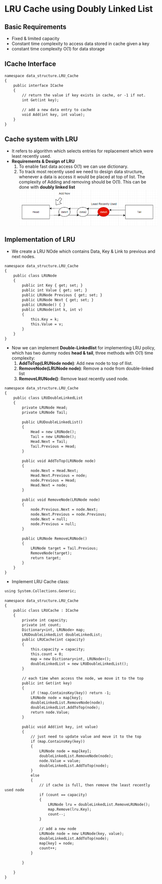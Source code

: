 # LRU Cache using Doubly Linked List
## Basic Requirements
* Fixed & limited capacity
* Constant time complexity to access data stored in cache given a key
* constant time complexity O(1) for data storage

## ICache Interface 
```
namespace data_structure.LRU_Cache
{
	public interface ICache
	{
		// return the value if key exists in cache, or -1 if not. 
		int Get(int key);

		// add a new data entry to cache
		void Add(int key, int value);
	}
}
```

## Cache system with LRU 
* It refers to algorithm which selects entries for replacement which were least recently used. 
* **Requirements & Design of LRU**
    1. To enable fast data access O(1) we can use dictionary. 
    2. To track most recently used we need to design data structure, whenever a data is access it would be placed at top of list. The complexity of Adding and removing should be O(1). This can be done with **doubly linked list** 
    ![img](./img/doublyLinkedList.png)

## Implementation of LRU 
* We create a LRU NOde which contains Data, Key & Link to previous and next nodes. 

```
namespace data_structure.LRU_Cache
{
	public class LRUNode
    {
		public int Key { get; set; }
		public int Value { get; set; }
		public LRUNode Previous { get; set; }
		public LRUNode Next { get; set; }
		public LRUNode() { }
		public LRUNode(int k, int v)
		{
			this.Key = k;
			this.Value = v;
		}
	}
}
```

* Now we can implement **Double-Linkedlist** for implementing LRU policy, which has two dummy nodes **head & tail**, three methods with O(1) time complexity:
    1. **AddToTop(LRUNode node)**: Add new node to top of llist.
    2. **RemoveNode(LRUNode node)**: Remove a node from double-linked list 
    3. **RemoveLRUNode()**: Remove least recently used node. 
```
namespace data_structure.LRU_Cache
{
	public class LRUDoubleLinkedList
	{
		private LRUNode Head;
		private LRUNode Tail;

		public LRUDoubleLinkedList()
		{
			Head = new LRUNode();
			Tail = new LRUNode();
			Head.Next = Tail;
			Tail.Previous = Head;
		}

		public void AddToTop(LRUNode node)
		{
			node.Next = Head.Next;
			Head.Next.Previous = node;
			node.Previous = Head;
			Head.Next = node;
		}

		public void RemoveNode(LRUNode node)
		{
			node.Previous.Next = node.Next;
			node.Next.Previous = node.Previous;
			node.Next = null;
			node.Previous = null;
		}

		public LRUNode RemoveLRUNode()
		{
			LRUNode target = Tail.Previous;
			RemoveNode(target);
			return target;
		}
	}
}
```

* Implement LRU Cache class: 
```
using System.Collections.Generic;

namespace data_structure.LRU_Cache
{
	public class LRUCache : ICache
	{
		private int capacity;
		private int count;
		Dictionary<int, LRUNode> map;
		LRUDoubleLinkedList doubleLinkedList;
		public LRUCache(int capacity)
		{
			this.capacity = capacity;
			this.count = 0;
			map = new Dictionary<int, LRUNode>();
			doubleLinkedList = new LRUDoubleLinkedList();
		}

		// each time when access the node, we move it to the top
		public int Get(int key)
		{
			if (!map.ContainsKey(key)) return -1;
			LRUNode node = map[key];
			doubleLinkedList.RemoveNode(node);
			doubleLinkedList.AddToTop(node);
			return node.Value;
		}

		public void Add(int key, int value)
		{
			// just need to update value and move it to the top
			if (map.ContainsKey(key))
			{
				LRUNode node = map[key];
				doubleLinkedList.RemoveNode(node);
				node.Value = value;
				doubleLinkedList.AddToTop(node);
			}
			else
			{
				// if cache is full, then remove the least recently used node
				if (count == capacity)
				{
					LRUNode lru = doubleLinkedList.RemoveLRUNode();
					map.Remove(lru.Key);
					count--;
				}

				// add a new node
				LRUNode node = new LRUNode(key, value);
				doubleLinkedList.AddToTop(node);
				map[key] = node;
				count++;
			}

		}

	}
}
```